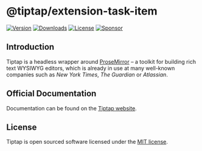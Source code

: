 # @tiptap/extension-task-item

[![Version](https://img.shields.io/npm/v/@tiptap/extension-task-item.svg?label=version)](https://www.npmjs.com/package/@tiptap/extension-task-item)
[![Downloads](https://img.shields.io/npm/dm/@tiptap/extension-task-item.svg)](https://npmcharts.com/compare/tiptap?minimal=true)
[![License](https://img.shields.io/npm/l/@tiptap/extension-task-item.svg)](https://www.npmjs.com/package/@tiptap/extension-task-item)
[![Sponsor](https://img.shields.io/static/v1?label=Sponsor&message=%E2%9D%A4&logo=GitHub)](https://github.com/sponsors/ueberdosis)

## Introduction

Tiptap is a headless wrapper around [ProseMirror](https://ProseMirror.net) – a toolkit for building rich text WYSIWYG editors, which is already in use at many well-known companies such as _New York Times_, _The Guardian_ or _Atlassian_.

## Official Documentation

Documentation can be found on the [Tiptap website](https://tiptap.dev).

## License

Tiptap is open sourced software licensed under the [MIT license](https://github.com/ueberdosis/tiptap/blob/main/LICENSE.md).
